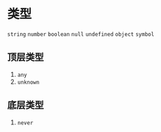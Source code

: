 # 类型

`string`
`number`
`boolean`
`null`
`undefined`
`object`
`symbol`

## 顶层类型

1. `any`
2. `unknown`

## 底层类型

1. `never`

